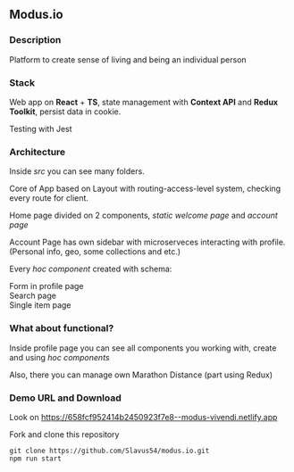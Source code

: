 ## Modus.io

### Description

Platform to create sense of living and being an individual person  

### Stack

Web app on **React** + **TS**, state management with **Context API** and **Redux Toolkit**, persist data in cookie.  

Testing with Jest

### Architecture

Inside *src* you can see many folders.  

Core of App based on Layout with routing-access-level system, checking every route for client.  

Home page divided on 2 components, *static welcome page* and *account page*  

Account Page has own sidebar with microserveces interacting with profile. (Personal info, geo, some collections and etc.)    

Every *hoc component* created with schema:  

Form in profile page  
Search page  
Single item page  

### What about functional?  
  
Inside profile page you can see all components you working with, create and using *hoc components*    

Also, there you can manage own Marathon Distance (part using Redux)     

### Demo URL and Download  

Look on https://658fcf952414b2450923f7e8--modus-vivendi.netlify.app      

Fork and clone this repository  

~~~
git clone https://github.com/Slavus54/modus.io.git  
npm run start
~~~
